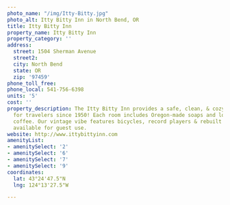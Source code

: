 ```yaml
---
photo_name: "/img/Itty-Bitty.jpg"
photo_alt: Itty Bitty Inn in North Bend, OR
title: Itty Bitty Inn
property_name: Itty Bitty Inn
property_category: ''
address:
  street: 1504 Sherman Avenue
  street2: 
  city: North Bend
  state: OR
  zip: '97459'
phone_toll_free: 
phone_local: 541-756-6398
units: '5'
cost: ''
property_description: The Itty Bitty Inn provides a safe, clean, & cozy atmosphere
  for travelers since 1950! Each room includes Oregon-made soaps and locally roasted
  coffee. Our vintage vibe features bicycles, record players & rebuilt Atari 2600s
  available for guest use.
website: http://www.ittybittyinn.com
amenityList:
- amenitySelect: '2'
- amenitySelect: '6'
- amenitySelect: '7'
- amenitySelect: '9'
coordinates:
  lat: 43°24'47.5"N
  lng: 124°13'27.5"W

---
```

